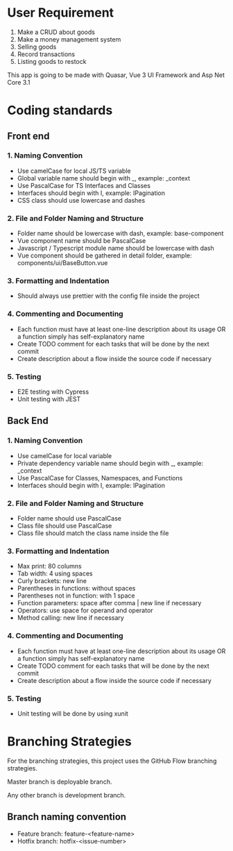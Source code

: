 # User Requirement

1. Make a CRUD about goods
2. Make a money management system
3. Selling goods
4. Record transactions
5. Listing goods to restock

This app is going to be made with Quasar, Vue 3 UI Framework and Asp Net Core 3.1

# Coding standards

## Front end

### 1. Naming Convention

- Use camelCase for local JS/TS variable
- Global variable name should begin with \_, example: \_context
- Use PascalCase for TS Interfaces and Classes
- Interfaces should begin with I, example: IPagination
- CSS class should use lowercase and dashes

### 2. File and Folder Naming and Structure

- Folder name should be lowercase with dash, example: base-component
- Vue component name should be PascalCase
- Javascript / Typescript module name should be lowercase with dash
- Vue component should be gathered in detail folder, example: components/ui/BaseButton.vue

### 3. Formatting and Indentation

- Should always use prettier with the config file inside the project

### 4. Commenting and Documenting

- Each function must have at least one-line description about its usage OR a function simply has self-explanatory name
- Create TODO comment for each tasks that will be done by the next commit
- Create description about a flow inside the source code if necessary

### 5. Testing

- E2E testing with Cypress
- Unit testing with JEST

## Back End

### 1. Naming Convention

- Use camelCase for local variable
- Private dependency variable name should begin with \_, example: \_context
- Use PascalCase for Classes, Namespaces, and Functions
- Interfaces should begin with I, example: IPagination

### 2. File and Folder Naming and Structure

- Folder name should use PascalCase
- Class file should use PascalCase
- Class file should match the class name inside the file

### 3. Formatting and Indentation

- Max print: 80 columns
- Tab width: 4 using spaces
- Curly brackets: new line
- Parentheses in functions: without spaces
- Parentheses not in function: with 1 space
- Function parameters: space after comma | new line if necessary
- Operators: use space for operand and operator
- Method calling: new line if necessary

### 4. Commenting and Documenting

- Each function must have at least one-line description about its usage OR a function simply has self-explanatory name
- Create TODO comment for each tasks that will be done by the next commit
- Create description about a flow inside the source code if necessary

### 5. Testing

- Unit testing will be done by using xunit

# Branching Strategies

For the branching strategies, this project uses the GitHub Flow branching
strategies.

Master branch is deployable branch.

Any other branch is development branch.

## Branch naming convention

- Feature branch: feature-\<feature-name\>
- Hotfix branch: hotfix-\<issue-number\>
